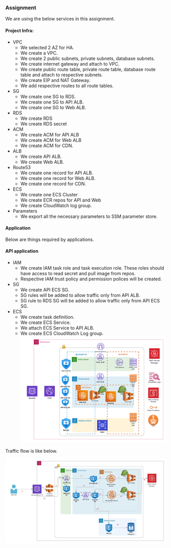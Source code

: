 ### Assignment

We are using the below services in this assignment.
#### Project Infra:
* VPC
    * We selected 2 AZ for HA.
    * We create a VPC.
    * We create 2 public subnets, private subnets, database subnets.
    * We create internet gateway and attach to VPC.
    * We create public route table, private route table, database route table and attach to respective subnets.
    * We create EIP and NAT Gateway.
    * We add respective routes to all route tables.
* SG
    * We create one SG to RDS.
    * We create one SG to API ALB.
    * We create one SG to Web ALB.
* RDS
    * We create RDS
    * We create RDS secret
* ACM
    * We create ACM for API ALB
    * We create ACM for Web ALB
    * We create ACM for CDN.
* ALB
    * We create API ALB.
    * We create Web ALB.
* Route53
    * We create one record for API ALB.
    * We create one record for Web ALB.
    * We create one record for CDN.
* ECS
    * We create one ECS Cluster
    * We create ECR repos for API and Web
    * We create CloudWatch log group.
* Parameters
    * We export all the necessary parameters to SSM parameter store.

#### Application
 Below are things required by applications.

 #### API application
 * IAM
    * We create IAM task role and task execution role. These roles should have access to read secret and pull image from repos.
    * Respective IAM trust policy and permission polices will be created.
* SG
    * We create API ECS SG.
    * SG rules will be added to allow traffic only from API ALB.
    * SG rule to RDS SG will be added to allow traffic only from API ECS SG.
* ECS
    * We create task definition.
    * We create ECS Service.
    * We attach ECS Service to API ALB.
    * We create ECS CloudWatch Log group.
![alt text](infra-services1.png)

Traffic flow is like below.

![alt text](timing.jpeg)